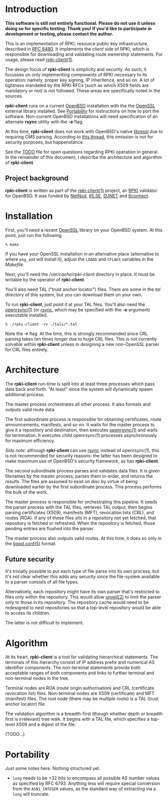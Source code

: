 # Introduction

**This software is still not entirely functional.  Please do not use it
unless doing so for specific testing.  Thank you!  If you'd like to
participate in development or testing, please contact the author.**

This is an implementation of RPKI, resource public key infrastructure,
described in [RFC 6480](https://tools.ietf.org/html/rfc6480).
It implements the *client* side of RPKI, which is responsible for
downloading and validating route ownership statements.
For usage, please read [rpki-client(1)](rpki-client.1).

The design focus of **rpki-client** is simplicity and security.
As such, it focusses on only implementing components of RPKI necessary
to its operation: namely, proper key signing, IP inheritence, and so on.
A lot of tightness mandated by the RPKI RFCs (such as which X509 fields
are mandatory or not) is not followed.
These areas are specifically noted in the sources.

**rpki-client** runs on a current [OpenBSD](https://www.openbsd.org)
installation with the the [OpenSSL](https://www.openssl.org) external
library installed.
See [Portability](#portability) for instructions on how to port the
software.
Non-current OpenBSD installations will need specification of an
alternate **rsync** utility with the **-e** flag.

At this time, **rpki-client** does not work with OpenBSD's native
[libressl](https://www.libressl.org) due to requiring CMS parsing.
According to 
[this thread](http://openbsd-archive.7691.n7.nabble.com/LibreSSL-why-is-support-for-CMS-disabled-td253212.html),
this omission is not for security purposes, but happenstance.

See the [TODO](TODO.md) file for open questions regarding RPKI operation
in general.
In the remainder of this document, I describe the architecture and
algorithm of **rpki-client**.

## Project background

**rpki-client** is written as part of the
[rpki-client(1)](https://medium.com/@jobsnijders/a-proposal-for-a-new-rpki-validator-openbsd-rpki-client-1-15b74e7a3f65)
project, an
[RPKI](https://en.wikipedia.org/wiki/Resource_Public_Key_Infrastructure)
validator for OpenBSD. 
It was funded by [NetNod](https://www.netnod.se),
[IIS.SE](https://www.iis.se), [SUNET](https://www.sunet.se) and
[6connect](https://www.6connect.com).

# Installation

First, you'll need a recent [OpenSSL](https://www.openssl.org/) library
on your OpenBSD system.
At this point, just run the following.

```
% make
```

If you have your OpenSSL installation in an alternative place
(alternative to where `pkg_add` will install it), adjust the `LDADD` and
`CFLAGS` variables in the *Makefile*.

Next, you'll need the */var/cache/rpki-client* directory in place.
It must be writable by the operator of **rpki-client**.

You'll also need TAL ("trust anchor locator") files.
There are some in the *tal* directory of this system, but you can
download them on your own.

To run **rpki-client**, just point it at your TAL files.
You'll also need the [openrsync(1)](https://man.openbsd.org/openrsync.1)
(or [rsync](https://rsync.samba.org/), which may be specified with the
**-e** argument) executable installed.

```
% ./rpki-client -rv ./tals/*.tal
```

Note the **-r** flag.
At the time, this is strongly recommended since CRL parsing takes ten
times longer due to huge CRL files.
This is not currently solvable within **rpki-client** unless in
designing a new non-OpenSSL parser for CRL files entirely.

# Architecture

The **rpki-client** run-time is split into at least three processes
which pass data back and forth.
"At least" since the system will dynamically spawn additional process.

The master process orchestrates all other process.
It also formats and outputs valid route data.

The first subordinate process is responsible for obtaining certificates,
route announcements, manifests, and so on.
It waits for the master process to give it a repository and destination,
then executes [openrsync(1)](https://man.openbsd.org/openrsync.1) and
waits for termination.
It executes child openrsync(1) processes asynchronously for maximum
efficiency.

*Side note*: although **rpki-client** can use [rsync](https://rsync.samba.org/)
instead of openrsync(1), this is not recommended for security reasons:
the latter has been designed to make maximum use of OpenBSD's security
framework, as has **rpki-client**.

The second subordinate process parses and validates data files.
It is given filenames by the master process, parses them in-order, and
returns the results.
The files are assumed to exist on disc by virtue of being downloaded
earlier by the first subordinate process.
This process performs the bulk of the work.

The master process is responsible for orchestrating this pipeline.
It seeds the parser process with the TAL files, retrieves TAL output,
then begins parsing certificates (X509), manifests (MFT), revocation
lists (CRL), and routes (ROA).
If any of these files sits in a repository not yet fetched, that
repository is fetched or refreshed.
When the repository is fetched, those pending entries are flushed into
the parser.

The master process also outputs valid routes.
At this time, it does so only in the
[bgpd.conf(5)](https://man.openbsd.org/bgpd.conf.5) format.

## Future security

It's trivially possible to put each type of file parse into its own
process, but it's not clear whether this adds any security since the
file-system available to a parser consists of all file types.

Alternatively, each repository might have its own parser that's
restricted to files only within the repository.
This would allow [unveil(2)](https://man.openbsd.org/unveil.2) to limit
the parser only to those in its repository.
The repository cache would need to be redesigned to nest repositories so
that a top-level repository would be able to access its children.

The latter is not difficult to implement.

# Algorithm

At its heart, **rpki-client** is a tool for validating hierarchical
statements.
The terminals of this hierarchy consist of IP address prefix and
numerical AS identifier components.
The non-terminal statements provide both acceptable ranges of both
components and links to further terminal and non-terminal nodes in the
tree.

Terminal nodes are ROA (route origin authorisation) and CRL (certificate
revocation list) files.  Non-terminal nodes are X509 (certificate) and
MFT (manifest) files.  The root node (there may be multiple roots) is a
TAL (trust anchor locator) file.

The validation algorithm is a breadth-first (though whether depth or
breadth first is irrelevant) tree walk.
It begins with a TAL file, which specifies a top-level X509 and a digest
of the file.

(TODO...)

# Portability

Just some notes here.
Nothing structured yet.

- `long` needs to be >32 bits to encompass all possible AS number
  values as specified by RFC 6793.  Anything less will require special
  conversion from the `ASN1_INTEGER` values, as the standard way of
  extracting via a `long` will truncate.
